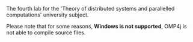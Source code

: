 The fourth lab for the 'Theory of distributed systems and parallelled computations' university subject.

Please note that for some reasons, **Windows is not supported**, OMP4j is not able to compile source files.